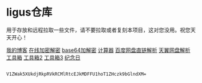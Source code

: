 # ligus仓库
用于存放和远程拉取一些文件，请不要拉取或者复刻本项目，这对您没用。祝您天天开心！

[我的博客](https://blog.ligus.workers.dev/)
[在线加密解密](http://encode.chahuo.com/)
[base64加解密](https://base64.us/)
[计算器](https://cal.supfree.net/)
[百度网盘直链解析](http://pan.naifei.cc/new/?ucbug)
[天翼网盘解析](https://189.ly93.cc/)
[工具箱](https://tool.lu/)
[工具箱2](https://www.dute.org/)
[工具箱3](https://www.sojson.com/)
[纪念日](https://ligusx.github.io/love/)

                                                V1ZWak5XUkdjRkpRVkRCMlRtcEJkMDFFU1hoT1ZHczk9bGlndXM=
